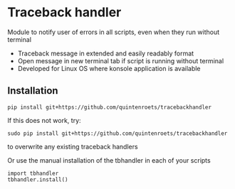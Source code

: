 # Traceback handler

Module to notify user of errors in all scripts, even when they run without terminal
* Traceback message in extended and easily readably format
* Open message in new terminal tab if script is running without terminal
* Developed for Linux OS where konsole application is available

## Installation

```shell
pip install git+https://github.com/quintenroets/tracebackhandler
```

If this does not work, try:

```shell
sudo pip install git+https://github.com/quintenroets/tracebackhandler
```

to overwrite any existing traceback handlers

Or use the manual installation of the tbhandler in each of your scripts

```shell
import tbhandler
tbhandler.install()
```
